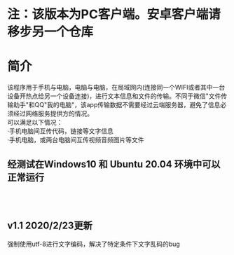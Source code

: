# 注：该版本为PC客户端。安卓客户端请移步另一个仓库
# 简介
该程序用于手机与电脑，电脑与电脑，在局域网内(连接同一个WIFI或者其中一台设备开热点给另一个设备连接)，进行文本信息和文件的传输。不同于微信"文件传输助手"和QQ"我的电脑"，该app传输数据不需要经过云端服务器，避免了信息必须经过网络服务提供方的情况。
<br>可以满足以下情况：
<br>·手机电脑间互传代码，链接等文字信息
<br>·手机电脑，或两台电脑间互传视频音频图片等文件
## 经测试在Windows10 和 Ubuntu 20.04 环境中可以正常运行
<br><br>
## v1.1 2020/2/23更新
强制使用utf-8进行文字编码，解决了特定条件下文字乱码的bug
